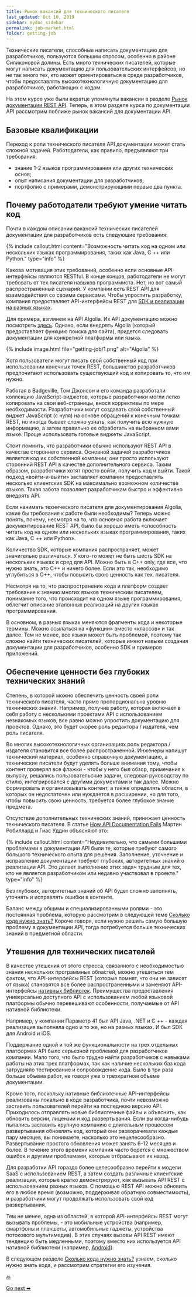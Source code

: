 ```yaml
---
title: Рынок вакансий для технического писателя
last_updated: Oct 10, 2019
sidebar: mydoc_sidebar
permalink: job-market.html
folder: getting-job
---
```


Технические писатели, способные написать документацию для разработчиков, пользуются большим спросом, особенно в районе Силиконовой долины. Есть много технических писателей, которые могут написать документацию для пользовательских интерфейсов, но не так много тех, кто может ориентироваться в среде разработчиков, чтобы предоставлять высокотехнологичную документацию для разработчиков, работающих с кодом.

На этом курсе уже были вкратце упомянуты вакансии в разделе [Рынок документации REST API](api-doc-market.html). Теперь, в этом разделе курса по документации API рассмотрим поближе рынок вакансий для документации API.

<a name="basic"></a>
## Базовые квалификации

Переход к роли технического писателя API документации может стать сложной задачей. Работодатели, как правило, предъявляют три требования:

- знание 1-2 языков программирования или других технических основ;
- опыт написания документации для разработчиков;
- портфолио с примерами, демонстрирующими первые два пункта.

<a name="readCode"></a>
## Почему работодатели требуют умение читать код

Почти в каждом описании вакансий технических писателей документации для разработчиков есть следующие требования:

{% include callout.html content="Возможность читать код на одном или нескольких языках программирования, таких как Java, C ++ или Python." type="info" %}

Какова мотивация этих требований, особенно если основные API-интерфейсы являются RESTful. В конце концов, работодатели не могут требовать от тех.писателя навыков программиста. Нет, но вот самый распространенный сценарий. У компании есть REST API для взаимодействия со своими сервисами. Чтобы упростить разработку, компания предоставляет API-интерфейсы REST для [SDK и реализации на разных языках](sdks-sample-apps.html).

Для примера, взглянем на API Algolia. Их API документацию можно посмотреть [здесь](https://www.algolia.com/doc/rest-api/search/). Однако, если внедрять Algolia (который предоставляет функцию поиска для сайта), придется следовать документации для конкретной платформы или языка.

{% include image.html file="getting-job/1.png" alt="Algolia" %}

Хотя пользователи могут писать свой собственный код при использовании конечных точек REST, большинство разработчиков предпочитают использовать существующий код и копировать то, что им нужно.

Работая в Badgeville, Том Джонсон и его команда  разработали коллекцию JavaScript-виджетов, которые разработчики могли легко копировать на свои веб-страницы, внося коррективы по мере необходимости. Разработчики могут создавать свой собственный виджет JavaScript (с нуля) на основе обращений к конечным точкам REST, но иногда бывает сложно узнать, как получить всю нужную информацию, а затем правильно ее обработать на выбранном вами языке. Проще использовать готовые виджеты JavaScript.

Стоит помнить, что разработчики обычно используют REST API в качестве стороннего сервиса. Основной задачей разработчиков является код их собственной компании; они просто используют сторонний REST API в качестве дополнительного сервиса. Таким образом, разработчики хотят просто войти, получить код и выйти. Такой подход «войти-и-выйти» заставляет компании предоставлять несколько клиентских SDK на максимально возможном количестве языков. Такая забота позволяет разработчикам быстро и эффективно внедрять API.

Если нанимать технического писателя для документирования Algolia, какие бы требования к работе были необходимы? Теперь можно понять, почему, несмотря на то, что основная работа включает документирование REST API, было бы хорошо иметь «способность читать код на одном или нескольких языках программирования, таких как Java, C ++ или Python».

Количество SDK, которые компания распространяет, может значительно различаться. У кого-то может не быть шесть SDK на нескольких языках и сред для API. Можно быть в C++ only, где все, что нужно знать, это C++ и ничего более. Если это так, необходимо углубиться в C++, чтобы повысить свою ценность как тех. писателя.

Несмотря на то, что распространение кода и платформ создает требование к знанию многих языков техническим писателем, понимание того, что происходит на одном языке программирования, облегчит описание эталонных реализаций на других языках программирования.

В основном, в разных языках меняются фрагменты кода и некоторые термины. Можно ссылаться на «функции» вместо «классов» и так далее. Тем не менее, все языки может быть проблемой, поэтому так сложно найти технических писателей, которые имеют навыки создания документации для разработчиков, особенно SDK и примеров приложений.

<a name="value"></a>
## Обеспечение ценности без глубоких технических знаний

Степень, в которой можно обеспечить ценность своей роли технического писателя, часто прямо пропорциональна уровню технических знаний. Например, получив работу, которая включает в себя работу с несколькими проектами API с использованием незнакомых языков, все равно можно упростить документацию для проектов. Однако, это будет скорее роль редактора / издателя, чем роль писателя.

Во многих высокотехнологичных организациях роль редактора / издателя становится все более распространенной. Инженеры напишут технический материал, особенно справочную документацию, а технические писатели будут уделять больше внимания тому, чтобы контент проверял все флажки - чтобы у него был обзор, примечания к выпуску, решались пользовательские задачи, следовал руководству по стилю, интегрировался с другими документами и так далее. Можно формировать и организовывать контент, а также определять области, в которых он недостаточен или нуждается в расширении, но для того, чтобы повысить свою ценность, требуется более глубокое знание предмета.

Отсутствие дополнительных технических знаний, принижает ценность технического писателя. В статье [How API Documentation Fails](https://ieeexplore.ieee.org/document/7140676) Мартин Робиллард и Гиас Уддин объясняют это:

{% include callout.html content="Неудивительно, что самыми большими проблемами в документации API были те, которые требуют самого большого технического опыта для решения. Заполнение, уточнение и исправление документации требуют глубоких, авторитетных знаний о реализации API. Это делает выполнение этих задач трудным для тех, кто не является разработчиком или недавно участвовал в проекте." type="info" %}

Без глубоких, авторитетных знаний об API будет сложно заполнять, уточнять и исправлять ошибки в контенте.

Баланс между общими и специализированными ролями - это постоянная проблема, которую рассмотрим в следующей теме [Сколько кода нужно знать?](how-much-code-to-know.html) Короче говоря, если нужно решить самую большую проблему в документации API, тогда потребуется больше технических знаний в предметной области.

<a name="consolations"></a>
## Утешения для технических писателей

В качестве утешения от этого стресса, связанного с необходимостью знания нескольких программных областей, можно утешиться тем фактом, что API-интерфейсы REST (которые помнят, что они не зависят от языка) становятся все более распространенными и заменяют API-интерфейсы [нативных библиотек](Overview-of-library.html). Преимущества предоставления универсально доступного API с использованием любой языковой платформы обычно перевешивают особенности, получаемые от API нативной библиотеки.

Например, у компании Параметр 41 был API Java, .NET и C ++ - каждая реализация выполняла одно и то же, но на разных языках. И был SDK для Android и iOS.

Поддержание одной и той же функциональности на трех отдельных платформах API было серьезной проблемой для разработчиков компании. Мало того, что было трудно найти разработчиков с навыками работы на этих трех платформах, так как наличие нескольких баз кода затрудняло тестирование и сопровождение кода. Было в три раза больше объема работ, не говоря уже о трехкратном объеме документации.

Кроме того, поскольку нативные библиотечные API-интерфейсы реализованы локально в коде разработчика, почти невозможно заставить пользователей перейти на последнюю версию API. Приходилось отправлять новые библиотечные файлы и объяснить, как обновить версии, лицензии и код развертывания. Если вы когда-нибудь пытались заставить крупную компанию с длительным процессом развертывания обновлять код, который они разворачивали каждые пару месяцев, вы понимаете, насколько это нецелесообразно. Развертывание простого обновления может занять 6-12 месяцев и более. В течение этого времени компания часто борется с множеством ошибок и другими проблемами, которые отбрасывают их назад.

Для разработки API гораздо более целесообразно перейти к модели SaaS с использованием REST, а затем создать различные клиентские реализации, которые кратко демонстрируют, как вызывать API REST с использованием разных языков. С помощью REST API можно обновить его в любое время (возможно, поддерживая обратную совместимость), и разработчики могут продолжать использовать свой код развертывания.

Тем не менее, одна из областей, в которой API-интерфейсы REST могут вызывать проблемы, - это мобильные устройства (например, смартфоны и планшеты, автомобильные гаджеты, устройства потокового мультимедиа). В этих случаях вызовы API REST имеют тенденцию быть медленными, поэтому вместо них используется API нативной библиотеки (например, [Android](https://developer.android.com/)).

В следующем разделе [Сколько кода нужно знать?](how-much-code-to-know.html) узнаем, сколько нужно знать кода, и рассмотрим стратегии его изучения.

[🔙](about-eigth-module.html)

[Go next ➡](how-much-code-to-know.html)
